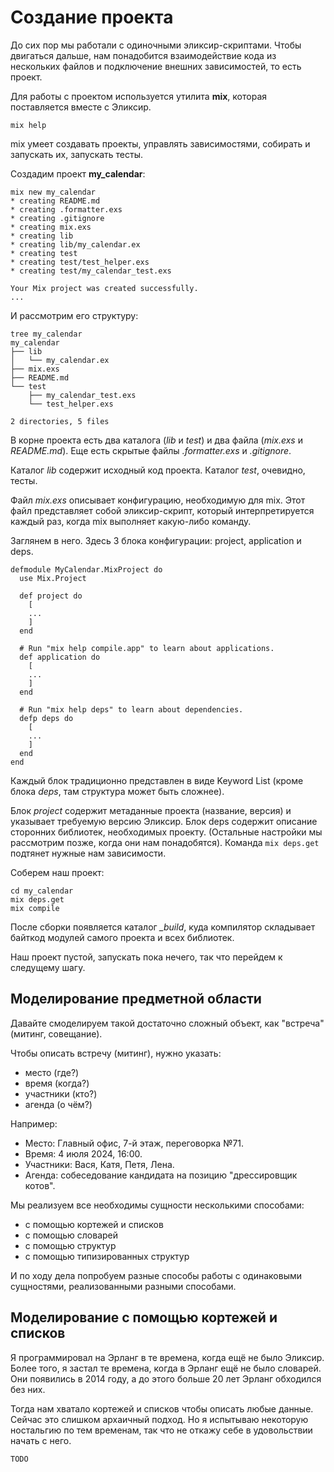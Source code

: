 # Создание проекта

До сих пор мы работали с одиночными эликсир-скриптами. Чтобы двигаться дальше, нам понадобится взаимодействие кода из нескольких файлов и подключение внешних зависимостей, то есть проект.

Для работы с проектом используется утилита **mix**, которая поставляется вместе с Эликсир.

```shell
mix help
```

mix умеет создавать проекты, управлять зависимостями, собирать и запускать их, запускать тесты.

Создадим проект **my_calendar**:

```shell
mix new my_calendar
* creating README.md
* creating .formatter.exs
* creating .gitignore
* creating mix.exs
* creating lib
* creating lib/my_calendar.ex
* creating test
* creating test/test_helper.exs
* creating test/my_calendar_test.exs

Your Mix project was created successfully.
...
```

И рассмотрим его структуру:

```shell
tree my_calendar
my_calendar
├── lib
│   └── my_calendar.ex
├── mix.exs
├── README.md
└── test
    ├── my_calendar_test.exs
    └── test_helper.exs

2 directories, 5 files
```

В корне проекта есть два каталога (*lib* и *test*) и два файла (*mix.exs* и *README.md*). Еще есть скрытые файлы *.formatter.exs* и *.gitignore*.

Каталог *lib* содержит исходный код проекта. Каталог *test*, очевидно, тесты.

Файл *mix.exs* описывает конфигурацию, необходимую для mix. Этот файл представляет собой эликсир-скрипт, который интерпретируется каждый раз, когда mix выполняет какую-либо команду.

Заглянем в него. Здесь 3 блока конфигурации: project, application и deps.

```
defmodule MyCalendar.MixProject do
  use Mix.Project

  def project do
    [
    ...
    ]
  end

  # Run "mix help compile.app" to learn about applications.
  def application do
    [
    ...
    ]
  end

  # Run "mix help deps" to learn about dependencies.
  defp deps do
    [
    ...
    ]
  end
end
```

Каждый блок традиционно представлен в виде Keyword List (кроме блока *deps*, там структура может быть сложнее).

Блок *project* содержит метаданные проекта (название, версия) и указывает требуемую версию Эликсир. Блок deps содержит описание сторонних библиотек, необходимых проекту. (Остальные настройки мы рассмотрим позже, когда они нам понадобятся). Команда `mix deps.get` подтянет нужные нам зависимости.

Соберем наш проект:

```shell
cd my_calendar
mix deps.get
mix compile
```

После сборки появляется каталог *_build*, куда компилятор складывает байткод модулей самого проекта и всех библиотек.

Наш проект пустой, запускать пока нечего, так что перейдем к следущему шагу.


## Моделирование предметной области

Давайте смоделируем такой достаточно сложный объект, как "встреча" (митинг, совещание).

Чтобы описать встречу (митинг), нужно указать:
- место (где?)
- время (когда?)
- участники (кто?)
- агенда (о чём?)

Например:
- Место: Главный офис, 7-й этаж, переговорка №71.
- Время: 4 июля 2024, 16:00.
- Участники: Вася, Катя, Петя, Лена.
- Агенда: собеседование кандидата на позицию "дрессировщик котов".

Мы реализуем все необходимы сущности несколькими способами:
- с помощью кортежей и списков
- с помощью словарей
- с помощью структур
- с помощью типизированных структур

И по ходу дела попробуем разные способы работы с одинаковыми сущностями, реализованными разными способами.


## Моделирование с помощью кортежей и списков

Я программировал на Эрланг в те времена, когда ещё не было Эликсир. Более того, я застал те времена, когда в Эрланг ещё не было словарей. Они появились в 2014 году, а до этого больше 20 лет Эрланг обходился без них.

Тогда нам хватало кортежей и списков чтобы описать любые данные. Сейчас это слишком архаичный подход. Но я испытываю некоторую ностальгию по тем временам, так что не откажу себе в удовольствии начать с него.

```
TODO
```

